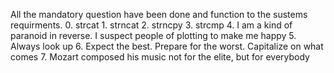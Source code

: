All the mandatory question have been done and function to the sustems requirments.
	0. strcat
	1. strncat
	2. strncpy
	3. strcmp
	4. I am a kind of paranoid in reverse. I suspect people of plotting to make me happy
	5. Always look up
	6. Expect the best. Prepare for the worst. Capitalize on what comes
	7. Mozart composed his music not for the elite, but for everybody
	

